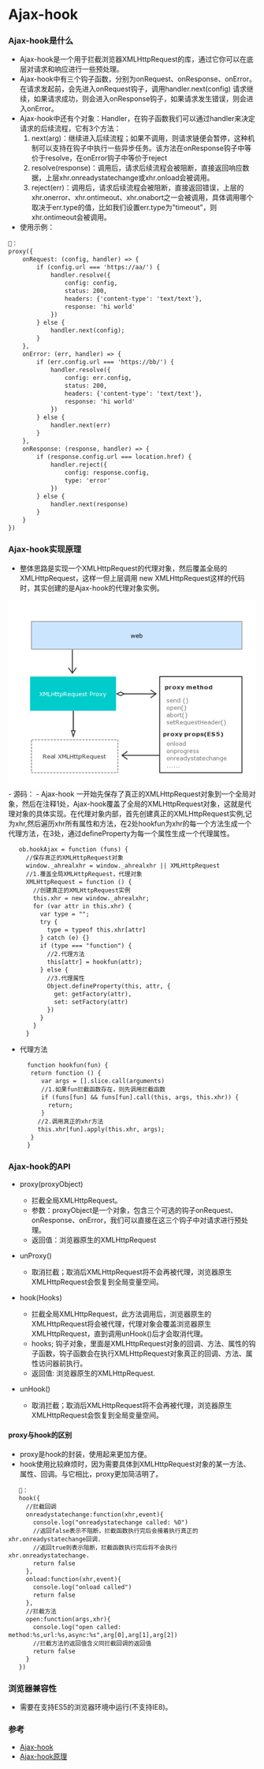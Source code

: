 # Ajax-hook
### Ajax-hook是什么
- Ajax-hook是一个用于拦截浏览器XMLHttpRequest的库，通过它你可以在底层对请求和响应进行一些预处理。
- Ajax-hook中有三个钩子函数，分别为onRequest、onResponse、onError。在请求发起前，会先进入onRequest钩子，调用handler.next(config) 请求继续，如果请求成功，则会进入onResponse钩子，如果请求发生错误，则会进入onError。
- Ajax-hook中还有个对象：Handler，在钩子函数我们可以通过handler来决定请求的后续流程，它有3个方法：
   1. next(arg)：继续进入后续流程；如果不调用，则请求链便会暂停，这种机制可以支持在钩子中执行一些异步任务。该方法在onResponse钩子中等价于resolve，在onError钩子中等价于reject
   2. resolve(response)：调用后，请求后续流程会被阻断，直接返回响应数据，上层xhr.onreadystatechange或xhr.onload会被调用。
   3. reject(err)：调用后，请求后续流程会被阻断，直接返回错误，上层的xhr.onerror、xhr.ontimeout、xhr.onabort之一会被调用，具体调用哪个取决于err.type的值，比如我们设置err.type为"timeout"，则xhr.ontimeout会被调用。
- 使用示例：
```
🌰：
proxy({
    onRequest: (config, handler) => {
        if (config.url === 'https://aa/') {
            handler.resolve({
                config: config,
                status: 200,
                headers: {'content-type': 'text/text'},
                response: 'hi world'
            })
        } else {
            handler.next(config);
        }
    },
    onError: (err, handler) => {
        if (err.config.url === 'https://bb/') {
            handler.resolve({
                config: err.config,
                status: 200,
                headers: {'content-type': 'text/text'},
                response: 'hi world'
            })
        } else {
            handler.next(err)
        }
    },
    onResponse: (response, handler) => {
        if (response.config.url === location.href) {
            handler.reject({
                config: response.config,
                type: 'error'
            })
        } else {
            handler.next(response)
        }
    }
})
```
### Ajax-hook实现原理
- 整体思路是实现一个XMLHttpRequest的代理对象，然后覆盖全局的XMLHttpRequest，这样一但上层调用 new XMLHttpRequest这样的代码时，其实创建的是Ajax-hook的代理对象实例。
<img src="https://github.com/ella-z/repository/blob/master/image/ajax-hook%E5%8E%9F%E7%90%86%E5%9B%BE.png" />
- 源码：
   - Ajax-hook 一开始先保存了真正的XMLHttpRequest对象到一个全局对象，然后在注释1处，Ajax-hook覆盖了全局的XMLHttpRequest对象，这就是代理对象的具体实现。在代理对象内部，首先创建真正的XMLHttpRequest实例,记为xhr,然后遍历xhr所有属性和方法，在2处hookfun为xhr的每一个方法生成一个代理方法，在3处，通过defineProperty为每一个属性生成一个代理属性。
   
   ```
      ob.hookAjax = function (funs) {
        //保存真正的XMLHttpRequest对象
        window._ahrealxhr = window._ahrealxhr || XMLHttpRequest
        //1.覆盖全局XMLHttpRequest，代理对象
        XMLHttpRequest = function () {
          //创建真正的XMLHttpRequest实例
          this.xhr = new window._ahrealxhr;
          for (var attr in this.xhr) {
            var type = "";
            try {
              type = typeof this.xhr[attr]
            } catch (e) {}
            if (type === "function") {
              //2.代理方法
              this[attr] = hookfun(attr);
            } else {
              //3.代理属性
              Object.defineProperty(this, attr, {
                get: getFactory(attr),
                set: setFactory(attr)
              })
            }
          }
        }
   ```
   
   - 代理方法
   
       ```
         function hookfun(fun) {
          return function () {
             var args = [].slice.call(arguments)
             //1.如果fun拦截函数存在，则先调用拦截函数
             if (funs[fun] && funs[fun].call(this, args, this.xhr)) {
               return;
             }
            //2.调用真正的xhr方法
            this.xhr[fun].apply(this.xhr, args);
          }
         }
      ```     
      
### Ajax-hook的API
- proxy(proxyObject)
   - 拦截全局XMLHttpRequest。
   - 参数：proxyObject是一个对象，包含三个可选的钩子onRequest、onResponse、onError，我们可以直接在这三个钩子中对请求进行预处理。
   - 返回值：浏览器原生的XMLHttpRequest

- unProxy()
   - 取消拦截；取消后XMLHttpRequest将不会再被代理，浏览器原生XMLHttpRequest会恢复到全局变量空间。

- hook(Hooks)
   - 拦截全局XMLHttpRequest，此方法调用后，浏览器原生的XMLHttpRequest将会被代理，代理对象会覆盖浏览器原生XMLHttpRequest，直到调用unHook()后才会取消代理。
   - hooks; 钩子对象，里面是XMLHttpRequest对象的回调、方法、属性的钩子函数，钩子函数会在执行XMLHttpRequest对象真正的回调、方法、属性访问器前执行。
   - 返回值: 浏览器原生的XMLHttpRequest.

- unHook()
   - 取消拦截；取消后XMLHttpRequest将不会再被代理，浏览器原生XMLHttpRequest会恢复到全局变量空间。
   
#### proxy与hook的区别
- proxy是hook的封装，使用起来更加方便。
- hook使用比较麻烦时，因为需要具体到XMLHttpRequest对象的某一方法、属性、回调。与它相比，proxy更加简洁明了。
```
   🌰：
   hook({
     //拦截回调
     onreadystatechange:function(xhr,event){
       console.log("onreadystatechange called: %O")
       //返回false表示不阻断，拦截函数执行完后会接着执行真正的xhr.onreadystatechange回调.
       //返回true则表示阻断，拦截函数执行完后将不会执行xhr.onreadystatechange. 
       return false
     },
     onload:function(xhr,event){
       console.log("onload called")
       return false
     },
     //拦截方法
     open:function(args,xhr){
       console.log("open called: method:%s,url:%s,async:%s",arg[0],arg[1],arg[2])
       //拦截方法的返回值含义同拦截回调的返回值
       return false
     }
   })
```
   
### 浏览器兼容性
- 需要在支持ES5的浏览器环境中运行(不支持IE8)。

### 参考
- [Ajax-hook](https://github.com/wendux/Ajax-hook)
- [Ajax-hook原理](http://www.jianshu.com/p/7337ac624b8e)


